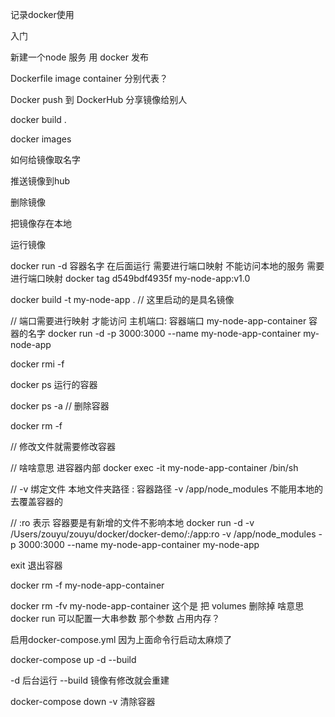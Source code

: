 
记录docker使用

入门 

新建一个node 服务 用 docker 发布

Dockerfile  image  container 分别代表？

Docker push 到 DockerHub 分享镜像给别人

 docker build .     

 docker images 

 如何给镜像取名字

 推送镜像到hub

 删除镜像

 把镜像存在本地

 运行镜像

 docker run  -d  容器名字 在后面运行   需要进行端口映射  不能访问本地的服务 需要进行端口映射
docker tag d549bdf4935f my-node-app:v1.0

docker build -t my-node-app .  // 这里启动的是具名镜像

// 端口需要进行映射 才能访问  主机端口: 容器端口  my-node-app-container 容器的名字
 docker run  -d  -p 3000:3000 --name my-node-app-container my-node-app


docker rmi -f 

 docker ps  运行的容器


 docker ps -a 
// 删除容器

 docker rm -f 

 // 修改文件就需要修改容器

// 啥啥意思 进容器内部
 docker exec -it my-node-app-container /bin/sh

// -v 绑定文件  本地文件夹路径 : 容器路径  -v /app/node_modules  不能用本地的去覆盖容器的

// :ro 表示 容器要是有新增的文件不影响本地
 docker run  -d -v /Users/zouyu/zouyu/docker/docker-demo/:/app:ro -v /app/node_modules -p 3000:3000 --name my-node-app-container my-node-app

exit 退出容器

docker rm -f  my-node-app-container   

docker rm -fv  my-node-app-container    这个是 把 volumes 删除掉 啥意思 docker run 可以配置一大串参数 那个参数 占用内存？

启用docker-compose.yml  因为上面命令行启动太麻烦了


docker-compose up -d --build  

-d  后台运行 --build 镜像有修改就会重建



docker-compose down -v 清除容器



